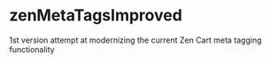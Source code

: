 # zenMetaTagsImproved
1st version attempt at modernizing the current Zen Cart meta tagging functionality

